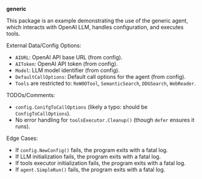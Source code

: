 **generic**

This package is an example demonstrating the use of the generic agent, which interacts with OpenAI LLM, handles configuration, and executes tools.

External Data/Config Options:
- `AIURL`: OpenAI API base URL (from config).
- `AIToken`: OpenAI API token (from config).
- `Model`: LLM model identifier (from config).
- `DefaultCallOptions`: Default call options for the agent (from config).
- `Tools` are restricted to: `ReWOOTool`, `SemanticSearch`, `DDGSearch`, `WebReader`.

TODOs/Comments:
- `config.ConifgToCallOptions` (likely a typo: should be `ConfigToCallOptions`).
- No error handling for `toolsExecutor.Cleanup()` (though `defer` ensures it runs).

Edge Cases:
- If `config.NewConfig()` fails, the program exits with a fatal log.
- If LLM initialization fails, the program exits with a fatal log.
- If tools executor initialization fails, the program exits with a fatal log.
- If `agent.SimpleRun()` fails, the program exits with a fatal log.